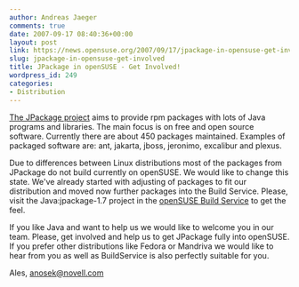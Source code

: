 ```yaml
---
author: Andreas Jaeger
comments: true
date: 2007-09-17 08:40:36+00:00
layout: post
link: https://news.opensuse.org/2007/09/17/jpackage-in-opensuse-get-involved/
slug: jpackage-in-opensuse-get-involved
title: JPackage in openSUSE - Get Involved!
wordpress_id: 249
categories:
- Distribution
---
```


[The JPackage project](http://jpackage.org/) aims to provide rpm packages with lots of Java programs and libraries. The main focus is on free and open source software. Currently there are about 450 packages maintained. Examples of packaged software are: ant, jakarta, jboss, jeronimo, excalibur and plexus.

Due to differences between Linux distributions most of the packages from JPackage do not build currently on openSUSE. We would like to change this state. We've already started with adjusting of packages to fit our distribution and moved now further packages into the Build Service. Please, visit the Java:jpackage-1.7 project in the [openSUSE Build Service](http://build.opensuse.org/) to get the feel.

If you like Java and want to help us we would like to welcome you in our team. Please, get involved and help us to get JPackage fully into openSUSE. If you prefer other distributions like Fedora or Mandriva we would like to hear from you as well as BuildService is also perfectly suitable for you.

Ales, anosek@novell.com
